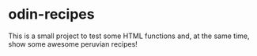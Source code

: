 # odin-recipes
This is a small project to test some HTML functions and, at the same time, show some awesome peruvian recipes!